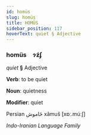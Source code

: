 ```yaml
---
id: homüs
slug: homüs
title: HOMÜS
sidebar_position: 117
hoverText: quiet § Adjective
---
```


### homüs&emsp;<span kind="abugida">ɂƶ́ʄ</span>

*quiet* **§** Adjective

**Verb**: to be quiet

**Noun**: quietness

**Modifier**: quiet

Persian خَاموش xâmuš [xɒː.múːʃ]

*Indo-Iranian Language Family*